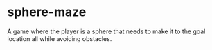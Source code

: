 # sphere-maze
A game where the player is a sphere that needs to make it to the goal location all while avoiding obstacles.
